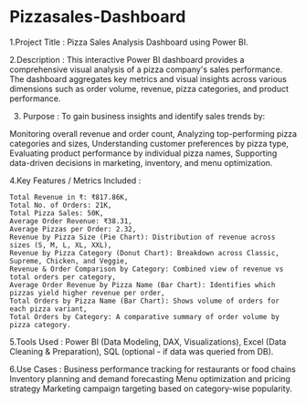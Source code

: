 # Pizzasales-Dashboard
1.Project Title :
Pizza Sales Analysis Dashboard using Power BI.

2.Description :
This interactive Power BI dashboard provides a comprehensive visual analysis of a pizza company's sales performance. The dashboard aggregates key metrics and visual insights across various dimensions such as order volume, revenue, pizza categories, and product performance.

3. Purpose :
To gain business insights and identify sales trends by:

Monitoring overall revenue and order count,
Analyzing top-performing pizza categories and sizes,
Understanding customer preferences by pizza type,
Evaluating product performance by individual pizza names,
Supporting data-driven decisions in marketing, inventory, and menu optimization.

4.Key Features / Metrics Included :

    Total Revenue in ₹: ₹817.86K,
    Total No. of Orders: 21K,
    Total Pizza Sales: 50K,
    Average Order Revenue: ₹38.31,
    Average Pizzas per Order: 2.32,
    Revenue by Pizza Size (Pie Chart): Distribution of revenue across sizes (S, M, L, XL, XXL),
    Revenue by Pizza Category (Donut Chart): Breakdown across Classic, Supreme, Chicken, and Veggie,
    Revenue & Order Comparison by Category: Combined view of revenue vs total orders per category,
    Average Order Revenue by Pizza Name (Bar Chart): Identifies which pizzas yield higher revenue per order,
    Total Orders by Pizza Name (Bar Chart): Shows volume of orders for each pizza variant,
    Total Orders by Category: A comparative summary of order volume by pizza category.

5.Tools Used :
  Power BI (Data Modeling, DAX, Visualizations),
  Excel (Data Cleaning & Preparation),
  SQL (optional - if data was queried from DB).

6.Use Cases :
  Business performance tracking for restaurants or food chains
  Inventory planning and demand forecasting
  Menu optimization and pricing strategy
  Marketing campaign targeting based on category-wise popularity.



